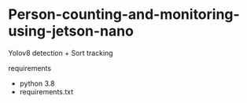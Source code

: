 # Person-counting-and-monitoring-using-jetson-nano
Yolov8 detection + Sort tracking

requirements
- python 3.8
- requirements.txt

